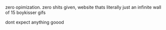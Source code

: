 zero opimization. zero shits given, website thats literally just an infinite wall of 15 boykisser gifs

dont expect anything goood
